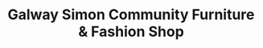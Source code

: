 ---
title: "Galway Simon Community Furniture & Fashion Shop"
url: /galway/galway-simon-community-furniture-und-fashion-shop/
shop: Gebrauchtwaren
---